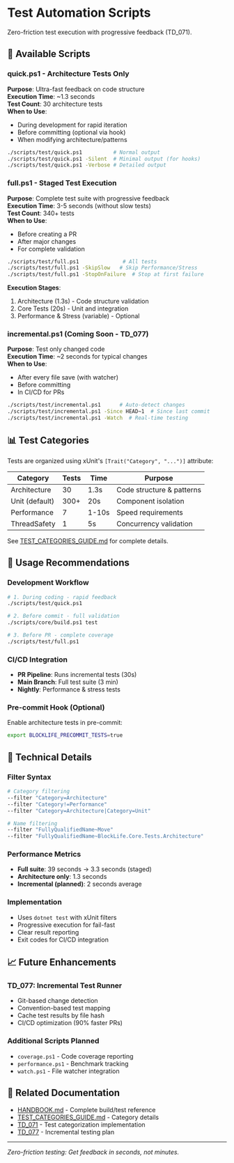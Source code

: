 # Test Automation Scripts

Zero-friction test execution with progressive feedback (TD_071).

## 🚀 Available Scripts

### quick.ps1 - Architecture Tests Only
**Purpose**: Ultra-fast feedback on code structure  
**Execution Time**: ~1.3 seconds  
**Test Count**: 30 architecture tests  
**When to Use**: 
- During development for rapid iteration
- Before committing (optional via hook)
- When modifying architecture/patterns

```bash
./scripts/test/quick.ps1          # Normal output
./scripts/test/quick.ps1 -Silent  # Minimal output (for hooks)
./scripts/test/quick.ps1 -Verbose # Detailed output
```

### full.ps1 - Staged Test Execution
**Purpose**: Complete test suite with progressive feedback  
**Execution Time**: 3-5 seconds (without slow tests)  
**Test Count**: 340+ tests  
**When to Use**:
- Before creating a PR
- After major changes
- For complete validation

```bash
./scripts/test/full.ps1              # All tests
./scripts/test/full.ps1 -SkipSlow   # Skip Performance/Stress
./scripts/test/full.ps1 -StopOnFailure  # Stop at first failure
```

**Execution Stages**:
1. Architecture (1.3s) - Code structure validation
2. Core Tests (20s) - Unit and integration
3. Performance & Stress (variable) - Optional

### incremental.ps1 (Coming Soon - TD_077)
**Purpose**: Test only changed code  
**Execution Time**: ~2 seconds for typical changes  
**When to Use**:
- After every file save (with watcher)
- Before committing
- In CI/CD for PRs

```bash
./scripts/test/incremental.ps1      # Auto-detect changes
./scripts/test/incremental.ps1 -Since HEAD~1  # Since last commit
./scripts/test/incremental.ps1 -Watch  # Real-time testing
```

## 📊 Test Categories

Tests are organized using xUnit's `[Trait("Category", "...")]` attribute:

| Category | Tests | Time | Purpose |
|----------|-------|------|---------|
| Architecture | 30 | 1.3s | Code structure & patterns |
| Unit (default) | 300+ | 20s | Component isolation |
| Performance | 7 | 1-10s | Speed requirements |
| ThreadSafety | 1 | 5s | Concurrency validation |

See [TEST_CATEGORIES_GUIDE.md](../../Docs/03-Reference/TEST_CATEGORIES_GUIDE.md) for complete details.

## 🎯 Usage Recommendations

### Development Workflow
```bash
# 1. During coding - rapid feedback
./scripts/test/quick.ps1

# 2. Before commit - full validation
./scripts/core/build.ps1 test

# 3. Before PR - complete coverage
./scripts/test/full.ps1
```

### CI/CD Integration
- **PR Pipeline**: Runs incremental tests (30s)
- **Main Branch**: Full test suite (3 min)
- **Nightly**: Performance & stress tests

### Pre-commit Hook (Optional)
Enable architecture tests in pre-commit:
```bash
export BLOCKLIFE_PRECOMMIT_TESTS=true
```

## 🔧 Technical Details

### Filter Syntax
```bash
# Category filtering
--filter "Category=Architecture"
--filter "Category!=Performance"
--filter "Category=Architecture|Category=Unit"

# Name filtering
--filter "FullyQualifiedName~Move"
--filter "FullyQualifiedName~BlockLife.Core.Tests.Architecture"
```

### Performance Metrics
- **Full suite**: 39 seconds → 3.3 seconds (staged)
- **Architecture only**: 1.3 seconds
- **Incremental (planned)**: 2 seconds average

### Implementation
- Uses `dotnet test` with xUnit filters
- Progressive execution for fail-fast
- Clear result reporting
- Exit codes for CI/CD integration

## 📈 Future Enhancements

### TD_077: Incremental Test Runner
- Git-based change detection
- Convention-based test mapping
- Cache test results by file hash
- CI/CD optimization (90% faster PRs)

### Additional Scripts Planned
- `coverage.ps1` - Code coverage reporting
- `performance.ps1` - Benchmark tracking
- `watch.ps1` - File watcher integration

## 🔗 Related Documentation

- [HANDBOOK.md](../../Docs/03-Reference/HANDBOOK.md) - Complete build/test reference
- [TEST_CATEGORIES_GUIDE.md](../../Docs/03-Reference/TEST_CATEGORIES_GUIDE.md) - Category details
- [TD_071](../../Docs/01-Active/Backlog.md) - Test categorization implementation
- [TD_077](../../Docs/01-Active/Backlog.md) - Incremental testing plan

---

*Zero-friction testing: Get feedback in seconds, not minutes.*